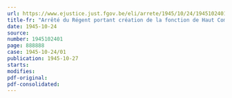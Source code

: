 ```yaml
---
url: https://www.ejustice.just.fgov.be/eli/arrete/1945/10/24/1945102401/justel
title-fr: "Arrêté du Régent portant création de la fonction de Haut Commissaire à la Recherche scientifique"
date: 1945-10-24
source:
number: 1945102401
page: 888888
case: 1945-10-24/01
publication: 1945-10-27
starts:
modifies:
pdf-original:
pdf-consolidated:
---
```


